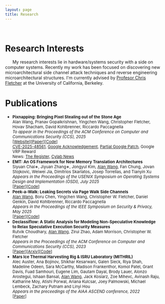 ```yaml
---
layout: page
title: Research
---
```


<center>
<i class="fa fa-code-fork fa-5x" style="color: #000000;"></i>&nbsp;&nbsp;&nbsp; 
<i class="fa fa-code fa-5x" style="color: #000000;"></i>&nbsp;&nbsp;&nbsp; 
<i class="fa fa-codepen fa-5x" style="color: #000000;"></i>&nbsp;&nbsp;&nbsp; 
<i class="fa fa-microchip fa-5x" style="color: #000000;"></i>&nbsp;&nbsp;&nbsp; 
<i class="fa fa-file-code-o fa-5x" style="color: #000000;"></i>
</center>

# Research Interests 
&nbsp;&nbsp;&nbsp;&nbsp;&nbsp;&nbsp;My research interests lie in hardware/systems security with a side on computer systems. Recently my work has been focused on discovering new microarchitectural side channel attack techniques and reverse engineering microarchitectural structures. I'm currently advised by [Profesor Chris Fletcher](https://cwfletcher.github.io/) at the University of California, Berkeley. 

# Publications
<!-- * <font size="2"><b>Redacted</b><br>Nth Author<br><i>Planned for submission to a computer security conference</i></font> -->
* <font size="2"><b>Pixnapping: Bringing Pixel Stealing out of the Stone Age</b><br>
Alan Wang, Pranav Gopalkrishnan, Yingchen Wang, Christopher Fletcher, Hovav Shacham, David Kohlbrenner, Riccardo Paccagnella<br>
<i>To appear in the Proceedings of the ACM Conference on Computer and Communications Security (CCS), 2025</i><br>
[<a href="https://www.pixnapping.com" target="_blank">Website</a>][<a href="./assets/papers/pixnapping.pdf" target="_blank">Paper</a>][<a href="https://github.com/TAC-UCB/pixnapping" target="_blank">Code</a>]<br>
<a href="https://nvd.nist.gov/vuln/detail/CVE-2025-48561" target="_blank">CVE-2025-48561</a>, <a href="https://source.android.com/docs/security/overview/acknowledgements#:~:text=and%20Riccardo%20Paccagnella-,CVE%2D2025%2D48561,-Alan%20ZACCARDELLE" target="_blank">Google Acknowledgement</a>, <a href="https://android.googlesource.com/platform/frameworks/native/+/20465375a1d0cb71cdb891235a9f8a3fba31dbf6" target="_blank">Partial Google Patch</a>, Google VRP Reward<br>
News: <a href="https://www.theregister.com/2025/10/13/android_pixnapping_attack_captures_2fa_codes/" target="_blank">The Register,</a>
<a href="https://www.cylab.cmu.edu/news/2025/10/13-pixnapping.html" target="_blank">Cylab News</a></font>
* <font size="2"><b>EMT: An OS Framework for New Memory Translation Architectures</b><br>Siyuan Chai∗, Jiyuan Zhang∗, Jongyul Kim, <u>Alan Wang</u>, Fan Chung, Jovan Stojkovic, Weiwei Jia, Dimitrios Skarlatos, Josep Torrellas, and Tianyin Xu<br><i>Appears in the Proceedings of the USENIX Symposium on Operating Systems Design and Implementation (OSDI), July 2025</i><br>[<a href="./assets/papers/EMT.pdf" target="_blank">Paper</a>][<a href="https://github.com/xlab-uiuc/emt" target="_blank">Code</a>]</font>
* <font size="2"><b>Peek-a-Walk: Leaking Secrets via Page Walk Side Channels</b><br><u>Alan Wang</u>, Boru Chen, Yingchen Wang, Christopher W. Fletcher, Daniel Genkin, David Kohlbrenner, Riccardo Paccagnella<br><i>Appears in the Proceedings of the IEEE Symposium on Security & Privacy, May 2025</i><br>[<a href="./assets/papers/peek-a-walk.pdf" target="_blank">Paper</a>][<a href="https://github.com/FPSG-UIUC/Peek-a-Walk" target="_blank">Code</a>]</font>
* <font size="2"><b>Declassiflow: A Static Analysis for Modeling Non-Speculative Knowledge to Relax Speculative Execution Security Measures</b><br>Rutvik Choudhary, <u>Alan Wang</u>, Zirui Zhao, Adam Morrison, Christopher W. Fletcher<br><i>Appears in the Proceedings of the ACM Conference on Computer and Communications Security (CCS), 2023</i><br>[<a href="https://dl.acm.org/doi/10.1145/3576915.3623065" target="_blank">Paper</a>][<a href="https://arxiv.org/abs/2312.09336" target="_blank">Arxiv</a>][<a href="https://github.com/FPSG-UIUC/declassiflow" target="_blank">Code</a>]</font>
* <font size="2"><b>Mars Ice Thermal Harvesting Rig & ISRU Laboratory (MITHRIL)</b><br>Alec Auster, Ana Bojinov, Shikhar Kesarwani, Galen Sieck, Riya Shah, Madeline Odeen, Sara McCarthy, Madison Frankenthor, Komol Patel, Grant Davis, Fuad Samhouri, Eugene Lim, Gautam Dayal, Brody Lauer, Alonzo Arostegui, Ishaan Bansal, <u>Alan Wang</u>, Jack Kosiarz, Zoe Mihevc, Avinash Raju, Katharine Moy, Atishi Porwal, Ariana Kulcsar, Joey Palmowski, Michael Lembeck, Zachary Putnam and Linyi Hou<br><i>Appears in the preceedings of the AIAA ASCEND conference, 2022</i><br>[<a href="https://arc.aiaa.org/doi/10.2514/6.2022-4249" target="_blank">Paper</a>]</font>
